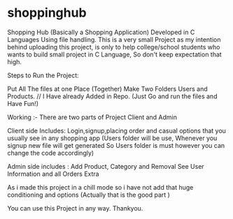 # shoppinghub
Shopping Hub (Basically a Shopping Application) Developed in C Languages Using file handling. This is a very small Project as my intention behind uploading this project, is only to help college/school students who wants to build small project in C Language, So don't keep expectation that high.

Steps to Run the Project:

Put All The files at one Place (Together)
Make Two Folders Users and Products. // I Have already Added in Repo. (Just Go and run the files and Have Fun!)

Working :-
There are two parts of Project 
Client and Admin

Client side Includes: Login,signup,placing order and casual options that you usually see in any shopping app (Users folder will be use, Whenever you signup new file will get generated So Users folder is must however you can change the code accordingly)

Admin side includes : Add Product, Category and Removal See User Information and all Orders Extra

As i made this project in a chill mode so i have not add that huge conditioning and options (Actually that is the good part )

You can use this Project in any way.
Thankyou.
